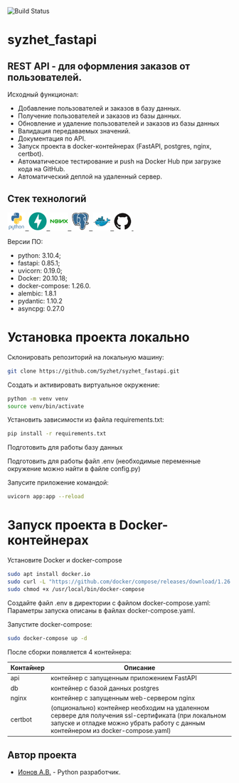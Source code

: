 ![Build Status](https://github.com/Syzhet/syzhet_fastapi/actions/workflows/syzhetfastapi.yml/badge.svg)

# syzhet_fastapi

## REST API - для оформления заказов от пользователей.

Исходный функционал:
- Добавление пользователей и заказов в базу данных.
- Получение пользователей и заказов из базы данных.
- Обновление и удаление пользователей и заказов из базы данных
- Валидация передаваемых значений.
- Документация по API.
- Запуск проекта в docker-контейнерах (FastAPI, postgres, nginx, certbot).
- Автоматическое тестирование и push на Docker Hub при загрузке кода на GitHub.
- Автоматический деплой на удаленный сервер.


## Стек технологий 

<div>
  <a href="https://www.python.org/">
    <img src="https://github.com/devicons/devicon/blob/master/icons/python/python-original-wordmark.svg" title="Python" alt="Python" width="40" height="40"/>&nbsp;
  </a>
  <a href="https://fastapi.tiangolo.com/">
    <img src="https://github.com/devicons/devicon/blob/master/icons/fastapi/fastapi-original.svg" title="Python" alt="Python" width="40" height="40"/>&nbsp;
  </a>
  <a href="https://nginx.org/">
    <img src="https://github.com/devicons/devicon/blob/master/icons/nginx/nginx-original.svg" title="GitHub" alt="GitHub" width="40" height="40"/>&nbsp;
  </a>
  <a href="https://www.postgresql.org/">
    <img src="https://github.com/devicons/devicon/blob/master/icons/postgresql/postgresql-original.svg" title="GitHub" alt="GitHub" width="40" height="40"/>&nbsp;
  </a>
  <a href ="https://www.docker.com/">
    <img src="https://github.com/devicons/devicon/blob/master/icons/docker/docker-original.svg" title="Docker" alt="Docker" width="40" height="40"/>&nbsp;
  </a>
  <a href="https://github.com/">
    <img src="https://github.com/devicons/devicon/blob/master/icons/github/github-original.svg" title="GitHub" alt="GitHub" width="40" height="40"/>&nbsp;
  </a>
</div>

Версии ПО:

- python: 3.10.4;
- fastapi: 0.85.1;
- uvicorn: 0.19.0;
- Docker: 20.10.18;
- docker-compose: 1.26.0.
- alembic: 1.8.1
- pydantic: 1.10.2
- asyncpg: 0.27.0


# Установка проекта локально
Склонировать репозиторий на локальную машину:
```sh
git clone https://github.com/Syzhet/syzhet_fastapi.git
```
Cоздать и активировать виртуальное окружение:
```sh
python -m venv venv
source venv/bin/activate
```

Установить зависимости из файла requirements.txt:
```sh
pip install -r requirements.txt
```

Подготовить для работы базу данных

Подготовить для работы файл .env (необходимые переменные окружение можно найти в файле config.py)

Запусите приложение командой:
```sh
uvicorn app:app --reload
```

# Запуск проекта в Docker-контейнерах
Установите Docker и docker-compose
```sh
sudo apt install docker.io 
sudo curl -L "https://github.com/docker/compose/releases/download/1.26.0/docker-compose-$(uname -s)-$(uname -m)" -o /usr/local/bin/docker-compose
sudo chmod +x /usr/local/bin/docker-compose
```

Cоздайте файл .env в директории с файлом docker-compose.yaml:
Параметры запуска описаны в файлах docker-compose.yaml.

Запустите docker-compose:
```sh
sudo docker-compose up -d
```

После сборки появляется 4 контейнера:

| Контайнер | Описание |
| ------ | ------ |
| api | контейнер с запущенным приложением FastAPI|
| db | контейнер с базой данных postgres|
| nginx | контейнер с запущенным web-сервером nginx|
| certbot | (опционально) контейнер необходим на удаленном сервере для получения ssl-сертификата (при локальном запуске и отладке можно убрать работу с данным контейнером из docker-compose.yaml)|


## Автор проекта

- [Ионов А.В.](https://github.com/Syzhet) - Python разработчик.